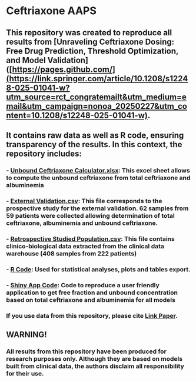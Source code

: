 # **Ceftriaxone AAPS**

## This repository was created to reproduce all results from [Unraveling Ceftriaxone Dosing: Free Drug Prediction, Threshold Optimization, and Model Validation]([https://pages.github.com/](https://link.springer.com/article/10.1208/s12248-025-01041-w?utm_source=rct_congratemailt&utm_medium=email&utm_campaign=nonoa_20250227&utm_content=10.1208/s12248-025-01041-w). 
## It contains raw data as well as R code, ensuring transparency of the results. In this context, the repository includes:

###  - [Unbound Ceftriaxone Calculator.xlsx](https://github.com/ThomasDuflot/Ceftriaxone-AAPS/blob/main/Unbound%20Ceftriaxone%20Calculator.xlsx): This excel sheet allows to compute the unbound ceftriaxone from total ceftriaxone and albuminemia
  
###  - [External Validation.csv](https://github.com/ThomasDuflot/Ceftriaxone-AAPS/blob/main/External%20Validation.csv): This file corresponds to the prospective study for the external validation. 62 samples from 59 patients were collected allowing determination of total ceftriaxone, albuminemia and unbound ceftriaxone.

###  - [Retrospective Studied Population.csv](https://github.com/ThomasDuflot/Ceftriaxone-AAPS/blob/main/Retrospective%20Studied%20Population.csv): This file contains clinico-biological data extracted from the clinical data warehouse (408 samples from 222 patients)
    
###  - [R Code](https://github.com/ThomasDuflot/Ceftriaxone-AAPS/blob/main/R%20Code): Used for statistical analyses, plots and tables export.</h4>

###  - [Shiny App Code](https://github.com/ThomasDuflot/Ceftriaxone-AAPS/blob/main/ShinyApp%20Free%20Fraction): Code to reproduce a user friendly application to get free fraction and unbound concentration based on total ceftriaxone and albuminemia for all models</h4>

### If you use data from this repository, please cite [Link Paper](https://pages.github.com/). 

## **WARNING!**
### All results from this repository have been produced for research purposes only. Although they are based on models built from clinical data, the authors disclaim all responsibility for their use.
